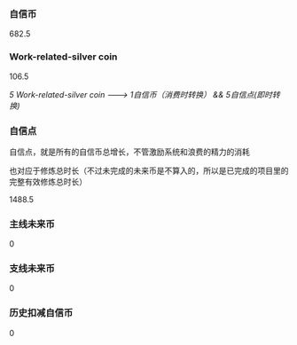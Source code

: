 ### 自信币
682.5

### Work-related-silver coin
106.5

_5 Work-related-silver coin ---> 1自信币（消费时转换） && 5自信点(即时转换)_

### 自信点
自信点，就是所有的自信币总增长，不管激励系统和浪费的精力的消耗

也对应于修炼总时长（不过未完成的未来币是不算入的，所以是已完成的项目里的完整有效修炼总时长）

1488.5

### 主线未来币
0

### 支线未来币
0

### 历史扣减自信币
0
